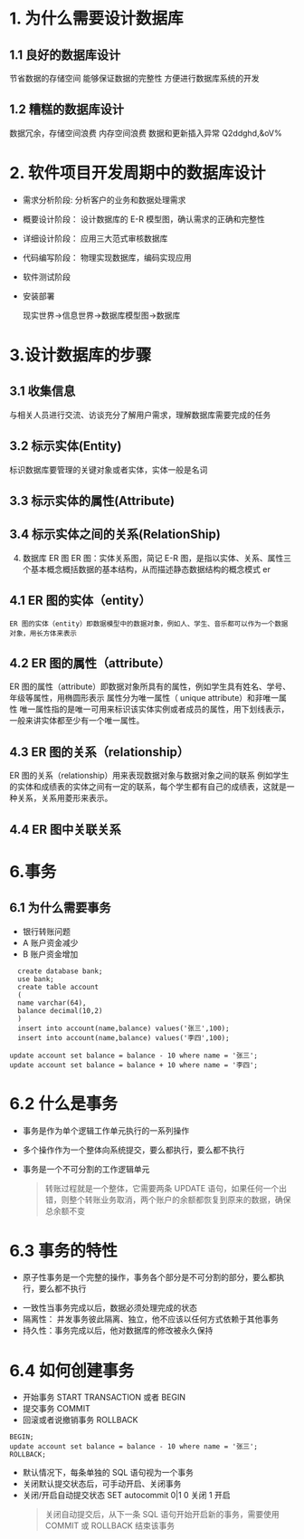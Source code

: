 # 1. 为什么需要设计数据库

## 1.1 良好的数据库设计

节省数据的存储空间
能够保证数据的完整性
方便进行数据库系统的开发

## 1.2 糟糕的数据库设计

数据冗余，存储空间浪费
内存空间浪费
数据和更新插入异常
Q2ddghd,&oV%

# 2. 软件项目开发周期中的数据库设计

-   需求分析阶段: 分析客户的业务和数据处理需求
-   概要设计阶段： 设计数据库的 E-R 模型图，确认需求的正确和完整性
-   详细设计阶段： 应用三大范式审核数据库
-   代码编写阶段： 物理实现数据库，编码实现应用
-   软件测试阶段

-   安装部署

    现实世界->信息世界->数据库模型图->数据库

# 3.设计数据库的步骤

## 3.1 收集信息

与相关人员进行交流、访谈充分了解用户需求，理解数据库需要完成的任务

## 3.2 标示实体(Entity)

标识数据库要管理的关键对象或者实体，实体一般是名词

## 3.3 标示实体的属性(Attribute)

## 3.4 标示实体之间的关系(RelationShip)

4. 数据库 ER 图
   ER 图：实体关系图，简记 E-R 图，是指以实体、关系、属性三个基本概念概括数据的基本结构，从而描述静态数据结构的概念模式 er

## 4.1 ER 图的实体（entity）

    ER 图的实体（entity）即数据模型中的数据对象，例如人、学生、音乐都可以作为一个数据对象，用长方体来表示

## 4.2 ER 图的属性（attribute）

ER 图的属性（attribute）即数据对象所具有的属性，例如学生具有姓名、学号、年级等属性，用椭圆形表示
属性分为唯一属性（ unique attribute）和非唯一属性
唯一属性指的是唯一可用来标识该实体实例或者成员的属性，用下划线表示，一般来讲实体都至少有一个唯一属性。

## 4.3 ER 图的关系（relationship）

ER 图的关系（relationship）用来表现数据对象与数据对象之间的联系
例如学生的实体和成绩表的实体之间有一定的联系，每个学生都有自己的成绩表，这就是一种关系，关系用菱形来表示。

## 4.4 ER 图中关联关系

# 6.事务

## 6.1 为什么需要事务

-   银行转账问题
-   A 账户资金减少
-   B 账户资金增加

```
  create database bank;
  use bank;
  create table account
  (
  name varchar(64),
  balance decimal(10,2)
  )
  insert into account(name,balance) values('张三',100);
  insert into account(name,balance) values('李四',100);

update account set balance = balance - 10 where name = '张三';
update account set balance = balance + 10 where name = '李四';
```

# 6.2 什么是事务

-   事务是作为单个逻辑工作单元执行的一系列操作
-   多个操作作为一个整体向系统提交，要么都执行，要么都不执行
-   事务是一个不可分割的工作逻辑单元

    > 转账过程就是一个整体，它需要两条 UPDATE 语句，如果任何一个出错，则整个转账业务取消，两个账户的余额都恢复到原来的数据，确保总余额不变

# 6.3 事务的特性

-   原子性事务是一个完整的操作，事务各个部分是不可分割的部分，要么都执行，要么都不执行

*   一致性当事务完成以后，数据必须处理完成的状态
*   隔离性： 并发事务彼此隔离、独立，他不应该以任何方式依赖于其他事务
*   持久性：事务完成以后，他对数据库的修改被永久保持

# 6.4 如何创建事务

-   开始事务 START TRANSACTION 或者 BEGIN
-   提交事务 COMMIT
-   回滚或者说撤销事务 ROLLBACK

```
BEGIN;
update account set balance = balance - 10 where name = '张三';
ROLLBACK;
```

-   默认情况下，每条单独的 SQL 语句视为一个事务
-   关闭默认提交状态后，可手动开启、关闭事务
-   关闭/开启自动提交状态 SET autocommit 0|1 0 关闭 1 开启
    > 关闭自动提交后，从下一条 SQL 语句开始开启新的事务，需要使用 COMMIT 或 ROLLBACK 结束该事务
